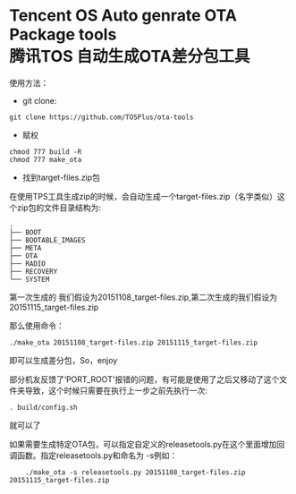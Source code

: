 Tencent OS Auto genrate OTA Package tools<br>
腾讯TOS 自动生成OTA差分包工具
===============

使用方法：

+ git clone:

```
git clone https://github.com/TOSPlus/ota-tools
```

+ 赋权

```
chmod 777 build -R
chmod 777 make_ota
```

+ 找到target-files.zip包

在使用TPS工具生成zip的时候，会自动生成一个target-files.zip（名字类似）这个zip包的文件目录结构为:

```
.
├── BOOT
├── BOOTABLE_IMAGES
├── META
├── OTA
├── RADIO
├── RECOVERY
└── SYSTEM
```

第一次生成的 我们假设为20151108_target-files.zip,第二次生成的我们假设为20151115_target-files.zip

那么使用命令：

    ./make_ota 20151108_target-files.zip 20151115_target-files.zip

即可以生成差分包，So，enjoy

部分机友反馈了‘PORT_ROOT'报错的问题，有可能是使用了之后又移动了这个文件夹导致，这个时候只需要在执行上一步之前先执行一次:

    . build/config.sh

就可以了

如果需要生成特定OTA包，可以指定自定义的releasetools.py在这个里面增加回调函数。指定releasetools.py和命名为 -s例如：

        ./make_ota -s releasetools.py 20151108_target-files.zip 20151115_target-files.zip
